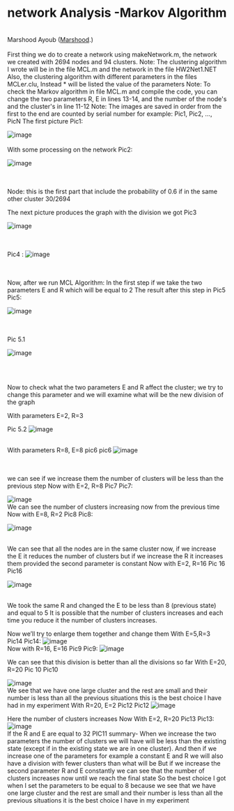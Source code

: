  # network Analysis -Markov Algorithm 
 <br>Marshood Ayoub  ([Marshood](https://github.com/Marshood).) <br>
 <br>
 First thing we do to create a network using makeNetwork.m, the network we created with 2694 nodes and 94 clusters.
Note:  The clustering algorithm I wrote will be in the file MCL.m and the network in the file HW2Net1.NET
Also, the clustering algorithm with different parameters in the files MCLe*r*.clu, Instead * will be listed the value of the parameters
Note: To check the Markov algorithm in file MCL.m and compile the code, you can change the two parameters R, E in lines 13-14, and the number of the node's and the cluster's in line 11-12
Note: The images are saved in order from the first to the end are counted by serial number for example: Pic1, Pic2, …, PicN
The first picture Pic1:

![image](https://user-images.githubusercontent.com/46463381/92322498-35d2d380-f03a-11ea-9efc-20967a83ba65.png)
<br><br>
With some processing on the network Pic2: 

![image](https://user-images.githubusercontent.com/46463381/92322512-5b5fdd00-f03a-11ea-8369-71e85c1d7a16.png)

<br><br>
Node: this is the first part that include the probability of 0.6 if in the same other cluster 30/2694

The next picture produces the graph with the division we got Pic3

![image](https://user-images.githubusercontent.com/46463381/92322522-69adf900-f03a-11ea-8dd3-7091753bda60.png)

<br><br>
Pic4 : 
![image](https://user-images.githubusercontent.com/46463381/92322530-7b8f9c00-f03a-11ea-8d79-5318938206b0.png)

<br><br>
Now, after we run MCL Algorithm:
In the first step if we take the two parameters E and R which will be equal to 2 
The result after this step in Pic5 
Pic5: 

![image](https://user-images.githubusercontent.com/46463381/92322535-88ac8b00-f03a-11ea-9b69-b66f788b9df3.png)

<br><br>
Pic 5.1 

![image](https://user-images.githubusercontent.com/46463381/92322544-9530e380-f03a-11ea-8b1d-b1a7e24da4f8.png)

<br><br>

Now to check what the two parameters E and R affect the cluster; we try to change this parameter and we will examine what will be the new division of the graph

With parameters  E=2, R=3 

Pic 5.2 
![image](https://user-images.githubusercontent.com/46463381/92322557-a679f000-f03a-11ea-8c7f-8a6ad11077bc.png)
<br><br>

With parameters R=8, E=8 pic6
pic6
![image](https://user-images.githubusercontent.com/46463381/92322563-b265b200-f03a-11ea-9f16-3673d034cfe1.png)

<br><br>
we can see if we increase them the number of clusters will be less than the previous step
Now with E=2, R=8 Pic7
Pic7:

![image](https://user-images.githubusercontent.com/46463381/92322574-bdb8dd80-f03a-11ea-94dd-cbfa1358d464.png)
<br>
We can see the number of clusters increasing now from the previous time
Now with E=8, R=2 Pic8
Pic8:

![image](https://user-images.githubusercontent.com/46463381/92322589-cf9a8080-f03a-11ea-9b3d-d0ff897e2257.png)

<br>
We can see that all the nodes are in the same cluster now, if we increase the E it reduces the number of clusters but if we increase the R it increases them provided the second parameter is constant
Now with E=2, R=16 Pic 16
Pic16

![image](https://user-images.githubusercontent.com/46463381/92322599-daedac00-f03a-11ea-9aaf-a890dc77f7a9.png)

<br>
We took the same R and changed the E to be less than 8 (previous state) and equal to 5
It is possible that the number of clusters increases and each time you reduce it the number of clusters increases.

Now we’ll try to enlarge them together and change them
With E=5,R=3 Pic14
Pic14:
![image](https://user-images.githubusercontent.com/46463381/92322609-e5a84100-f03a-11ea-9060-08488d4e271e.png)
<br>
Now with R=16, E=16 Pic9
Pic9: 
![image](https://user-images.githubusercontent.com/46463381/92322617-ee991280-f03a-11ea-88b0-cfe76a5a0e35.png)
<br>

We can see that this division is better than all the divisions so far
With E=20, R=20 Pic 10
Pic10

![image](https://user-images.githubusercontent.com/46463381/92322629-fd7fc500-f03a-11ea-921a-b3776daa05c6.png)
<br>
We see that we have one large cluster and the rest are small and their number is less than all the previous situations this is the best choice I have had in my experiment
With R=20, E=2 Pic12
Pic12
![image](https://user-images.githubusercontent.com/46463381/92322636-08d2f080-f03b-11ea-8ac9-c42dc8fb130b.png)
<br>

Here the number of clusters increases
Now With E=2, R=20 Pic13
Pic13:
![image](https://user-images.githubusercontent.com/46463381/92322642-125c5880-f03b-11ea-9912-6c8ac4b9f4b2.png)
<br>
If the R and E are equal to 32 PIC11
summary- When we increase the two parameters the number of clusters we will have will be less than the existing state (except if in the existing state we are in one cluster).
And then if we increase one of the parameters for example a constant E and R we will also have a division with fewer clusters than what will be
But if we increase the second parameter R and E constantly we can see that the number of clusters increases now until we reach the final state
So the best choice I got when I set the parameters to be equal to 8 because we see that we have one large cluster and the rest are small and their number is less than all the previous situations it is the best choice I have in my experiment
